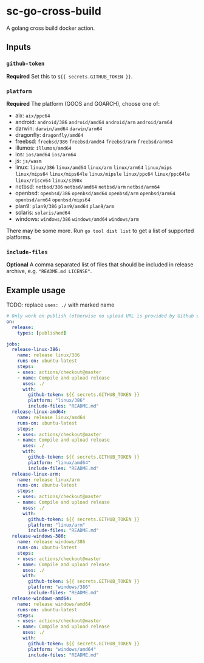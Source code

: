 # sc-go-cross-build
A golang cross build docker action. 

## Inputs

### `github-token`
**Required** Set this to `${{ secrets.GITHUB_TOKEN }}`.

### `platform`
**Required** The platform (GOOS and GOARCH), choose one of:
* aix: `aix/ppc64`
* android: `android/386` `android/amd64` `android/arm` `android/arm64`
* darwin: `darwin/amd64` `darwin/arm64`
* dragonfly: `dragonfly/amd64`
* freebsd: `freebsd/386` `freebsd/amd64` `freebsd/arm` `freebsd/arm64`
* illumos: `illumos/amd64`
* ios: `ios/amd64` `ios/arm64`
* js: `js/wasm`
* linux: `linux/386` `linux/amd64` `linux/arm` `linux/arm64` `linux/mips` `linux/mips64` `linux/mips64le` `linux/mipsle` `linux/ppc64` `linux/ppc64le` `linux/riscv64` `linux/s390x`
* netbsd: `netbsd/386` `netbsd/amd64` `netbsd/arm` `netbsd/arm64`
* openbsd: `openbsd/386` `openbsd/amd64` `openbsd/arm` `openbsd/arm64` `openbsd/arm64` `openbsd/mips64`
* plan9: `plan9/386` `plan9/amd64` `plan9/arm`
* solaris: `solaris/amd64`
* windows: `windows/386` `windows/amd64` `windows/arm`

There may be some more. Run `go tool dist list` to get a list of supported platforms.

### `include-files`
**Optional** A comma separated list of files that should be included in release archive, e.g. `"README.md LICENSE"`.

## Example usage
TODO: replace `uses: ./` with marked name 
```yaml
# Only work on publish (otherwise no upload URL is provided by Github events)
on:
  release:
    types: [published]

jobs:
  release-linux-386:
    name: release linux/386
    runs-on: ubuntu-latest
    steps:
    - uses: actions/checkout@master
    - name: Compile and upload release
      uses: ./
      with: 
        github-token: ${{ secrets.GITHUB_TOKEN }}
        platform: "linux/386"
        include-files: "README.md"
  release-linux-amd64:
    name: release linux/amd64
    runs-on: ubuntu-latest
    steps:
    - uses: actions/checkout@master
    - name: Compile and upload release
      uses: ./
      with: 
        github-token: ${{ secrets.GITHUB_TOKEN }}
        platform: "linux/amd64"
        include-files: "README.md"
  release-linux-arm:
    name: release linux/arm
    runs-on: ubuntu-latest
    steps:
    - uses: actions/checkout@master
    - name: Compile and upload release
      uses: ./
      with: 
        github-token: ${{ secrets.GITHUB_TOKEN }}
        platform: "linux/arm"
        include-files: "README.md"
  release-windows-386:
    name: release windows/386
    runs-on: ubuntu-latest
    steps:
    - uses: actions/checkout@master
    - name: Compile and upload release
      uses: ./
      with: 
        github-token: ${{ secrets.GITHUB_TOKEN }}
        platform: "windows/386"
        include-files: "README.md"
  release-windows-amd64:
    name: release windows/amd64
    runs-on: ubuntu-latest
    steps:
    - uses: actions/checkout@master
    - name: Compile and upload release
      uses: ./
      with: 
        github-token: ${{ secrets.GITHUB_TOKEN }}
        platform: "windows/amd64"
        include-files: "README.md"
```